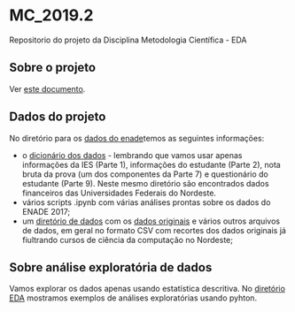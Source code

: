 # MC_2019.2
Repositorio do projeto da Disciplina Metodologia Científica - EDA

## Sobre o projeto
Ver [este documento]().

## Dados do projeto

No diretório para os [dados do enade](./ENADE2017)temos as seguintes informações:

* o [dicionário dos dados]() - lembrando que vamos usar apenas informações da IES (Parte 1), informações do estudante (Parte 2), nota bruta da prova (um dos componentes da Parte 7) e questionário do estudante (Parte 9). Neste mesmo diretório são encontrados dados financeiros das Universidades Federais do Nordeste.
* vários scripts .ipynb com várias análises prontas sobre os dados do ENADE 2017;
* um [diretório de dados](./ENADE2017/dados) com os [dados originais]() e vários outros arquivos de dados, em geral no formato CSV com recortes dos dados originais já fiultrando cursos de ciência da computação no Nordeste;

## Sobre análise exploratória de dados

Vamos explorar os dados apenas usando estatística descritiva. No [diretório EDA](./EDA) mostramos exemplos de análises exploratórias usando pyhton. 

